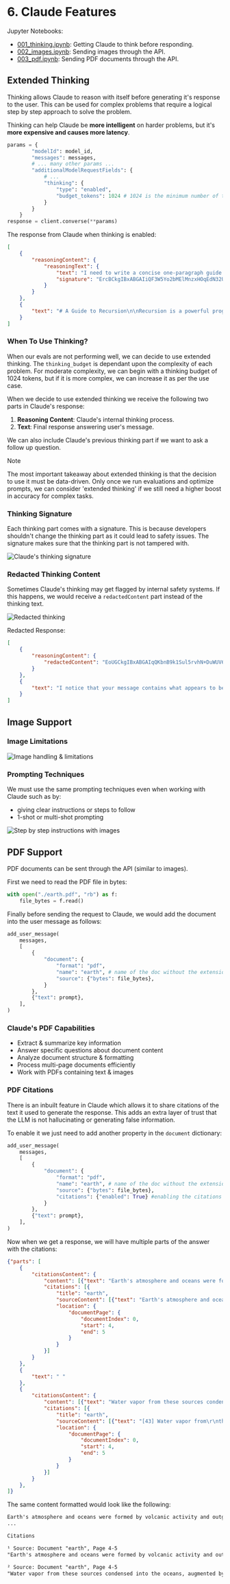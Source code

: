 # 6. Claude Features

Jupyter Notebooks:
- [001_thinking.ipynb](./notebooks/6-claude-features/001_thinking.ipynb): Getting Claude to think before responding.
- [002_images.ipynb](./notebooks/6-claude-features/002_images.ipynb): Sending images through the API.
- [003_pdf.ipynb](./notebooks/6-claude-features/003_pdf.ipynb): Sending PDF documents through the API.

## Extended Thinking

Thinking allows Claude to reason with itself before generating it's response to the user. This can be used for complex problems that require a logical step by step approach to solve the problem.

Thinking can help Claude be **more intelligent** on harder problems, but it's **more expensive and causes more latency**.

```python
params = {
        "modelId": model_id,
        "messages": messages,
        # ... many other params ...
        "additionalModelRequestFields": {
            # ...
            "thinking": {
                "type": "enabled",
                "budget_tokens": 1024 # 1024 is the minimum number of tokens allowed for thinking
            }
        }
    }
response = client.converse(**params)
```

The response from Claude when thinking is enabled:

```json
[
    {
        "reasoningContent": {
            "reasoningText": {
                "text": "I need to write a concise one-paragraph guide to recursion in computer science. I should:\n1. Define what recursion is clearly\n2. Explain the key components (base case and recursive case)\n3. Mention why it's useful\n4. Perhaps include a simple conceptual example\n5. Keep it to one cohesive paragraph\n\nI'll aim to make it accessible but informative, avoiding overly technical language while still being precise.",
                "signature": "ErcBCkgIBxABGAIiQF3W5Yo2bMElMnzxHOqEdN32U0dWi9f4PAqGKx1Zm5bT4e+UH3eGoBQj..."
            }
        }
    },
    {
        "text": "# A Guide to Recursion\n\nRecursion is a powerful programming concept where a function solves a problem by calling itself with simpler versions of the original problem, continuing this process until reaching a "base case" that can be solved directly without further recursion ..."
    }
]

```

### When To Use Thinking?

When our evals are not performing well, we can decide to use extended thinking. The `thinking_budget` is dependant upon the complexity of each problem. For moderate complexity, we can begin with a thinking budget of 1024 tokens, but if it is more complex, we can increase it as per the use case.

When we decide to use extended thinking we receive the following two parts in Claude's response:
1. **Reasoning Content**: Claude's internal thinking process.
2. **Text**: Final response answering user's message.

We can also include Claude's previous thinking part if we want to ask a follow up question.

> [!NOTE]
> The most important takeaway about extended thinking is that the decision to use it must be data-driven. Only once we run evaluations and optimize prompts, we can consider 'extended thinking' if we still need a higher boost in accuracy for complex tasks.

### Thinking Signature

Each thinking part comes with a signature. This is because developers shouldn't change the thinking part as it could lead to safety issues. The signature makes sure that the thinking part is not tampered with. 

![Claude's thinking signature](https://everpath-course-content.s3-accelerate.amazonaws.com/instructor%2Fa46l9irobhg0f5webscixp0bs%2Fpublic%2F1748559588%2F10_-_001_-_Extended_Thinking_04.1748559588322.png)

### Redacted Thinking Content

Sometimes Claude's thinking may get flagged by internal safety systems. If this happens, we would receive a `redactedContent` part instead of the thinking text.

![Redacted thinking](https://everpath-course-content.s3-accelerate.amazonaws.com/instructor%2Fa46l9irobhg0f5webscixp0bs%2Fpublic%2F1748559589%2F10_-_001_-_Extended_Thinking_06.1748559588844.png)


Redacted Response:

```json
[
    {
        "reasoningContent": {
            "redactedContent": "EoUGCkgIBxABGAIqQKbnB9k1Sul5rvhN+DuWUV6izV/LYzMnIrdmjw8LYSSdeIQfUmPDm93tHMQdP5kBAaKwWcEEnuoWAt61..."
        }
    },
    {
        "text": "I notice that your message contains what appears to be an attempt to manipulate my internal processing with some kind of 'magic string' or trigger. I can't respond to commands that try to alter how my systems work.\n\nIf you have a genuine question or topic you'd like to discuss, I'd be happy to help you with that instead. Please feel free to share what you're actually interested in talking about, and I'll do my best to assist you."
    }
]
```

## Image Support

### Image Limitations

![Image handling & limitations](https://everpath-course-content.s3-accelerate.amazonaws.com/instructor%2Fa46l9irobhg0f5webscixp0bs%2Fpublic%2F1748559593%2F10_-_002_-_Image_Support_01.1748559593554.png)

### Prompting Techniques

We must use the same prompting techniques even when working with Claude such as by:
- giving clear instructions or steps to follow
- 1-shot or multi-shot prompting

![Step by step instructions with images](https://everpath-course-content.s3-accelerate.amazonaws.com/instructor%2Fa46l9irobhg0f5webscixp0bs%2Fpublic%2F1748559595%2F10_-_002_-_Image_Support_05.1748559595686.png)

## PDF Support

PDF documents can be sent through the API (similar to images). 

First we need to read the PDF file in bytes:

```python
with open("./earth.pdf", "rb") as f:
    file_bytes = f.read()
```

Finally before sending the request to Claude, we would add the document into the user message as follows:

```python
add_user_message(
    messages,
    [
        {   
            "document": {
                "format": "pdf", 
                "name": "earth", # name of the doc without the extension
                "source": {"bytes": file_bytes},
            }
        },
        {"text": prompt},
    ],
)
```

### Claude's PDF Capabilities

- Extract & summarize key information
- Answer specific questions about document content
- Analyze document structure & formatting
- Process multi-page documents efficiently
- Work with PDFs containing text & images

### PDF Citations

There is an inbuilt feature in Claude which allows it to share citations of the text it used to generate the response. This adds an extra layer of trust that the LLM is not hallucinating or generating false information.

To enable it we just need to add another property in the `document` dictionary:

```python
add_user_message(
    messages,
    [
        {   
            "document": {
                "format": "pdf", 
                "name": "earth", # name of the doc without the extension
                "source": {"bytes": file_bytes},
                "citations": {"enabled": True} #enabling the citations
            }
        },
        {"text": prompt},
    ],
)
```

Now when we get a response, we will have multiple parts of the answer with the citations:

```json
{"parts": [
    {
        "citationsContent": {
            "content": [{"text": "Earth's atmosphere and oceans were formed by volcanic activity and outgassing."}],
            "citations": [{
                "title": "earth",
                "sourceContent": [{"text": "Earth's atmosphere and oceans were formed by volcanic activity and outgassing.\r\n"}],
                "location": {
                    "documentPage": {
                        "documentIndex": 0,
                        "start": 4,
                        "end": 5
                    }
                }
            }]
        }
    },
    {
        "text": " "
    },
    {
        "citationsContent": {
            "content": [{"text": "Water vapor from these sources condensed into the oceans, augmented by water and ice from asteroids, protoplanets, and comets."}],
            "citations": [{
                "title": "earth",
                "sourceContent": [{"text": "[43] Water vapor from\r\nthese sources condensed into the oceans, augmented by water and ice from asteroids, protoplanets,\r\nand comets.\r\n"}],
                "location": {
                    "documentPage": {
                        "documentIndex": 0,
                        "start": 4,
                        "end": 5
                    }
                }
            }]
        }
    },
]}
```

The same content formatted would look like the following:

```markdown
Earth's atmosphere and oceans were formed by volcanic activity and outgassing.¹ Water vapor from these sources condensed into the oceans, augmented by water and ice from asteroids, protoplanets, and comets.²
...

Citations

¹ Source: Document "earth", Page 4-5
"Earth's atmosphere and oceans were formed by volcanic activity and outgassing."

² Source: Document "earth", Page 4-5
"Water vapor from these sources condensed into the oceans, augmented by water and ice from asteroids, protoplanets, and comets."

```